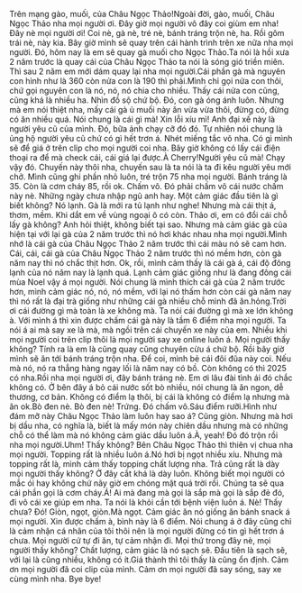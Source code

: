 Trên mạng gào, muối, của Châu Ngọc Thảo!Ngoài đời, gào, muối, Châu Ngọc Thảo nha mọi người ơi. Đây giờ mọi người vô đây coi giùm em nha! Đây nè mọi người ơi! Coi nè, gà nè, tré nè, bánh tráng trộn nè, ha. Rồi gôm trái nè, này kia. Bây giờ mình sẽ quay trên cái hành trình trên xe nữa nha mọi người. Đó, hôm nay là em sẽ quay gà muối cho Ngọc Thảo.Ta nói là hồi xưa 2 năm trước là quay cái của Châu Ngọc Thảo ta nói là sóng gió triền miên. Thì sau 2 năm em mới dám quay lại nha mọi người.Cái phần gà mà nguyên con hình như là 360 còn nửa con là 190 thì phải.Mình chỉ gọi nửa con thôi, chứ gọi nguyên con là nó, nó, nó chia cho nhiều. Thấy cái nửa con cũng, cũng khá là nhiều ha. Nhìn đồ sộ chứ bộ. Đó, con gà óng ánh luôn. Nhưng mà em nói thiệt nha, mấy cái gà ủ muối này ăn vừa vừa thôi, đừng có, đừng có ăn nhiều quá. Nói chung là cái gì mà! Xin lỗi xíu mì! Anh đại xế này là người yêu cũ của mình. Đó, bữa ảnh chạy cỡ đó đó. Tự nhiên nói chung là ủng hộ người yêu cũ chứ có gì hết trơn á. Nhét miếng tắc vô nha. Có gì mình sẽ để giá ở trên clip cho mọi người coi nha. Bây giờ không có lấy cái điện thoại ra để mà check cái, cái giá lại được.À Cherry!Người yêu cũ mà! Chạy vậy đó. Chuyến này thôi nha, chuyến sau là ta nói là ta đi kêu người yêu mới chở. Mình cũng ghi phần nhỏ luôn, tré trộn 75 nha mọi người. Bánh tráng là 35. Còn là cơm cháy 85, rồi ok. Chấm vô. Đó phải chấm vô cái nước chấm này nè. Những ngày chưa nhập ngũ anh hay. Một cảm giác đầu tiên là gì biết không? Nó lạnh. Gà là mới ra tủ lạnh như nghe! Nhưng mà cái thịt á, thơm, mềm. Khi dắt em về vùng ngoại ô có còn. Thảo ơi, em có đổi cái chỗ lấy gà không? Anh hỏi thiệt, không biết tại sao. Nhưng mà cảm giác gà của hiện tại với lại gà của 2 năm trước thì nó hơi khác nhau nha mọi người.Mình nhớ là cái gà của Châu Ngọc Thảo 2 năm trước thì cái màu nó sẽ cam hơn. Cái, cái, cái gà của Châu Ngọc Thảo 2 năm trước thì nó mềm hơn, còn gà năm nay thì nó chắc thịt hơn. Ok, rồi, mình cảm thấy là cái gà á, cái độ đông lạnh của nó năm nay là lạnh quá. Lạnh cảm giác giống như là đang đông cái mùa Noel vậy á mọi người. Nói chung là mình thích cái gà của 2 năm trước hơn, mình cảm giác nó, nó, nó mềm, với lại nó thấm hơn còn cái gà năm nay thì nó rất là đại trà giống như những cái gà nhiều chỗ mình đã ăn.hỏng.Trời ơi cái đường gì mà toàn là xe không mà. Ta nói cái đường gì mà xe lớn không à. Với mình á thì xin được chấm cái gà này là tầm 6 điểm nha mọi người. Ta nói á ai mà say xe là mà, mà ngồi trên cái chuyến xe này của em. Nhiều khi mọi người coi trên clip thôi là mọi người say xe online luôn á. Mọi người thấy không? Tính ra là em là cũng quay cũng chuyên cừu á chứ bộ. Rồi bây giờ mình sẽ ăn tới bánh tráng trộn nha. Để coi, mình bẻ cái đôi đũa này coi. Nếu mà nó, nó ra thẳng hàng ngay lối là năm nay có bồ. Còn không có thì 2025 có nha.Rồi nha mọi người ơi, đây bánh tráng nè. Em ơi lâu đài tình ái đó chắc không có. Ở bên đây á bỏ cái nước sốt bò nhiều, nói chung là ăn ngon, dễ thương, cơ bản. Không có điểm lạ thôi, bị cái là không có điểm lạ nhưng mà ăn ok.Bò đen nè. Bò đen nè! Trứng. Đó chấm vô.Sáu điểm rưỡi.Hình như đám mỡ này Châu Ngọc Thảo làm luôn hay sao á? Cũng giòn. Nhưng mà hơi bị dầu nha, có nghĩa là, biết là mấy món này chiên dầu nhưng mà có những chỗ có thể làm mà nó không cảm giác dầu luôn á.À, yeah! Đó đó trộn rồi nha mọi người.Uhm! Thấy không? Bên Châu Ngọc Thảo thì thiên vị chua nha mọi người. Topping rất là nhiều luôn á.Nó hơi bị ngọt nhiều xíu. Nhưng mà topping rất là, mình cảm thấy topping chất lượng nha. Trả cũng rất là dày mọi người thấy không? Ở đây cắt khá là dày luôn. Không biết mọi người có mắc ói hay không chứ nãy giờ em chóng mặt quá trời rồi. Chúng ta sẽ qua cái phần gọi là cơm cháy.Á! Ai mà đang mà gọi là sắp mà gọi là sắp đẻ đó, đi vô cái xe giúp em nha. Ta nói là khỏi cần tới bệnh viện luôn á. Nè! Thấy chưa? Đó! Giòn, ngọt, giòn.Mà ngọt. Cảm giác ăn nó giống ăn bánh snack á mọi người. Xin được chấm à, bình này là 6 điểm. Nói chung á ở đây cũng chỉ là cảm nhận cá nhân của tôi thôi nên là mọi người đừng có tin gì hết trơn á chưa. Mọi người cứ tự đi ăn, tự cảm nhận đi. Mọi thứ trong đây nè, mọi người thấy không? Chất lượng, cảm giác là nó sạch sẽ. Đầu tiên là sạch sẽ, với lại là cũng nhiều, không có ít.Giá thành thì tôi thấy là cũng ổn định. Cảm ơn mọi người đã coi clip của mình. Cảm ơn mọi người đã say sóng, say xe cùng mình nha. Bye bye!